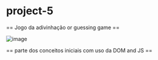 # project-5

== Jogo da adivinhação or guessing game ==


![image](https://github.com/iguuh/project-5/assets/86696913/81af63b2-7cb2-4dac-888e-cd1dffe02e9f)


== parte dos conceitos iniciais com uso da DOM and JS ==
